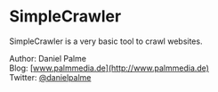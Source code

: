 # SimpleCrawler

SimpleCrawler is a very basic tool to crawl websites.

Author: Daniel Palme  
Blog: [www.palmmedia.de](http://www.palmmedia.de)  
Twitter: [@danielpalme](http://twitter.com/danielpalme)